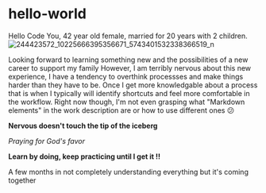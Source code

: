 # hello-world
Hello Code You, 42 year old female, married for 20 years with 2 children.  ![244423572_10225666395356671_5743401532338366519_n](https://github.com/lesliehughes0921/hello-world/assets/148918494/9d2f9553-9bfd-4447-b7c7-6f0de42efc27)

Looking forward to learning something new and the possibilities of a new career to support my family 
However, I am terribly nervous about this new experience, I have a tendency to overthink processses and make things harder than they have to be.  Once I get more knowledgable about a process that is when I typically will identify shortcuts and feel more comfortable in the workflow.  Right now though, I'm not even grasping what "Markdown elements" in the work description are or how to use different ones 😕

**Nervous doesn't touch the tip of the iceberg**

*Praying for God's favor*

**Learn by doing, keep practicing until I get it !!**

A few months in not completely understanding everything but it's coming together
